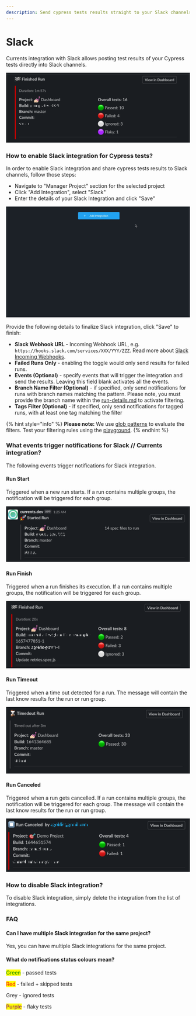 ```yaml
---
description: Send cypress tests results straight to your Slack channels
---
```


# Slack

Currents integration with Slack allows posting test results of your Cypress tests directly into Slack channels.

![Cypress Tests Results in Slack Channel](<../.gitbook/assets/CleanShot 2022-02-22 at 23.51.35.png>)

### How to enable Slack integration for Cypress tests?

In order to enable Slack integration and share cypress tests results to Slack channels, follow those steps:

* Navigate to "Manager Project" section for the selected project
* Click "Add Integration", select "Slack"
* Enter the details of your Slack Integration and click "Save"

![Enabling Cypress Slack integration](../.gitbook/assets/cypress-slack-integration.gif)

Provide the following details to finalize Slack integration, click "Save" to finish:

* **Slack Webhook URL -** Incoming Webhook URL, e.g. `https://hooks.slack.com/services/XXX/YYY/ZZZ`. Read more about [Slack Incoming Webhooks](https://api.slack.com/messaging/webhooks).
* **Failed Runs Only** - enabling the toggle would only send results for failed runs.
* **Events (Optional)** - specify events that will trigger the integration and send the results. Leaving this field blank activates all the events.
* **Branch Name Filter (Optional)** - if specified, only send notifications for runs with branch names matching the pattern. Please note, you must provide the branch name within the [run-details.md](../runs/run-details.md "mention") to activate filtering.
* **Tags Filter (Optional)** - if specified, only send notifications for tagged runs, with at least one tag matching the filter

{% hint style="info" %}
**Please note:** We use [glob patterns](https://www.npmjs.com/package/micromatch) to evaluate the filters. Test your filtering rules using the [playground](https://currents-branch-filter.stackblitz.io/).
{% endhint %}

### What events trigger notifications for Slack // Currents integration?

The following events trigger notifications for Slack integration.

#### **Run Start**

Triggered when a new run starts. If a run contains multiple groups, the notification will be triggered for each group.

![Example of Slack notification for Cypress Run Start event](../.gitbook/assets/slack-cypress-new-run.png)

#### **Run Finish**

Triggered when a run finishes its execution. If a run contains multiple groups, the notification will be triggered for each group.&#x20;

![Example of Slack notification for Cypress Run Finished](../.gitbook/assets/cypress-slack-run-finisj.png)

#### Run Timeout

Triggered when a time out detected for a run. The message will contain the last know results for the run or run group.

![Example of Slack notification for Cypress Run Finished with Timeout event ](../.gitbook/assets/cypress-slack-run-timeout.png)

#### Run Canceled

Triggered when a run gets cancelled. If a run contains multiple groups, the notification will be triggered for each group. The message will contain the last know results for the run or run group.

![Example of Slack notification for Cypress Run Canceled event ](<../.gitbook/assets/cypress-run-canceled-slack (1).png>)

### How to disable Slack integration?

To disable Slack integration, simply delete the integration from the list of integrations.

### FAQ

#### Can I have multiple Slack integration for the same project?

Yes, you can have multiple Slack integrations for the same project.

#### What do notifications status colours mean?

<mark style="color:green;">Green</mark> - passed tests

<mark style="color:red;">Red</mark> - failed + skipped tests

Grey - ignored tests&#x20;

<mark style="color:purple;">Purple</mark> - flaky tests
